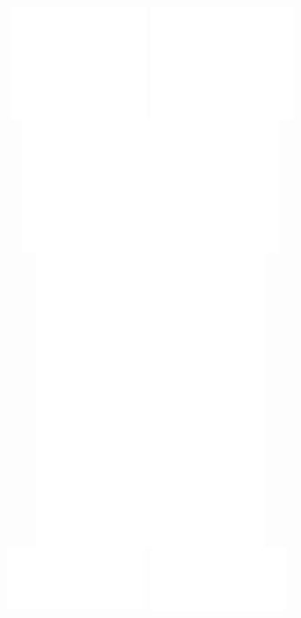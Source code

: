 <div width="100%">

<div style = "display: flex;
  justify-content: center;" width="100%">

<div  style = "display: flex;
  justify-content: center;" width="45%">
<img text-align="center"  src="../metrics_topics.svg" alt="Metrics" width="95%">
</div>

<div  style = "display: flex;
  justify-content: center;" width="55%">
<img text-align="center"  src="../metrics_base.svg" alt="Metrics" width="100%">
</div>

</div>


<div  style = "display: flex;
  justify-content: center;" width="100%">
<img text-align="center" src="../metrics_lang.svg" alt="Metrics"width="90%">
</div>

<div style = "display: flex;
  justify-content: center;" width="100%">
<img text-align="center"  src="../anime_characters.svg" alt="Metrics" width="80%">
</div>

<div style = "display: flex;
  justify-content: center;" width="100%">

<div width="250%">
<img text-align="center"  src="../achievements.svg" alt="Metrics" width="95%" >
</div>

<div width="260%" style = "display: flex;
  justify-cotent: center;">
<img text-align="center"  src="../traffic.svg" alt="Metrics" width="95%">
</div>

</div>

</div>